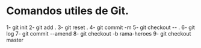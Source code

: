 # Comandos utiles de Git.

1- git init 
2- git add .
3- git reset .
4- git commit -m 
5- git checkout -- .
6- git log
7- git commit --amend
8- git checkout -b rama-heroes
9- git checkout master

